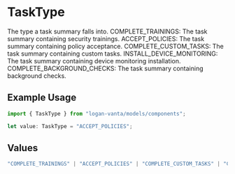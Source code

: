 # TaskType

The type a task summary falls into.
COMPLETE_TRAININGS: The task summary containing security trainings.
ACCEPT_POLICIES: The task summary containing policy acceptance.
COMPLETE_CUSTOM_TASKS: The task summary containing custom tasks.
INSTALL_DEVICE_MONITORING: The task summary containing device monitoring installation.
COMPLETE_BACKGROUND_CHECKS: The task summary containing background checks.

## Example Usage

```typescript
import { TaskType } from "logan-vanta/models/components";

let value: TaskType = "ACCEPT_POLICIES";
```

## Values

```typescript
"COMPLETE_TRAININGS" | "ACCEPT_POLICIES" | "COMPLETE_CUSTOM_TASKS" | "COMPLETE_CUSTOM_OFFBOARDING_TASKS" | "INSTALL_DEVICE_MONITORING" | "COMPLETE_BACKGROUND_CHECKS"
```